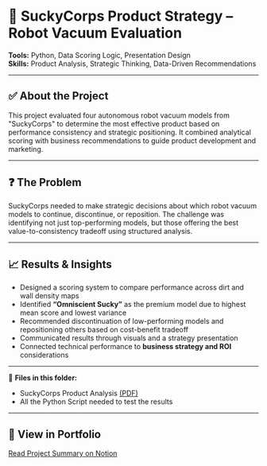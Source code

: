 # 🤖 SuckyCorps Product Strategy – Robot Vacuum Evaluation

**Tools:** Python, Data Scoring Logic, Presentation Design  
**Skills:** Product Analysis, Strategic Thinking, Data-Driven Recommendations

---

## ✅ About the Project
This project evaluated four autonomous robot vacuum models from "SuckyCorps" to determine the most effective product based on performance consistency and strategic positioning. It combined analytical scoring with business recommendations to guide product development and marketing.

---

## ❓ The Problem
SuckyCorps needed to make strategic decisions about which robot vacuum models to continue, discontinue, or reposition. The challenge was identifying not just top-performing models, but those offering the best value-to-consistency tradeoff using structured analysis.

---

## 📈 Results & Insights
- Designed a scoring system to compare performance across dirt and wall density maps  
- Identified **“Omniscient Sucky”** as the premium model due to highest mean score and lowest variance  
- Recommended discontinuation of low-performing models and repositioning others based on cost-benefit tradeoff  
- Communicated results through visuals and a strategy presentation  
- Connected technical performance to **business strategy and ROI** considerations

---

📎 **Files in this folder:**  
- SuckyCorps Product Analysis [(PDF)](https://github.com/shreeyas18/Protofolio/blob/main/suckycorps-product-strategy/SuckyCorps%20Product%20Strategy.pdf)
- All the Python Script needed to test the results

---

## 🔗 View in Portfolio
[Read Project Summary on Notion](https://www.notion.so/your-notion-link)
